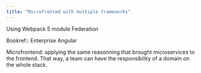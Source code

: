 ```yaml
---
title: "Microfronted with multiple frameworks"
---
```


Using Webpack 5 module Federation

Bookref:: Enterprise Angular

Microfrontend: applying the same reasonning that brought microservices to the frontend. That way, a team can have the responsibility of a domain on the whole stack.

